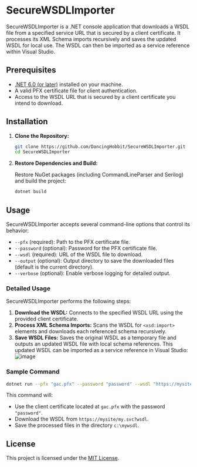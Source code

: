 ﻿# SecureWSDLImporter
SecureWSDLImporter is a .NET console application that downloads a WSDL file from a specified service URL that is secured by a client certificate. It processes its XML Schema imports recursively and saves the updated WSDL for local use. The WSDL can then be imported as a service reference within Visual Studio.

## Prerequisites

- [.NET 6.0 (or later)](https://dotnet.microsoft.com/download) installed on your machine.
- A valid PFX certificate file for client authentication.
- Access to the WSDL URL that is secured by a client certificate you intend to download.


## Installation

1. **Clone the Repository:**

   ```bash
   git clone https://github.com/DancingHobbit/SecureWSDLImporter.git
   cd SecureWSDLImporter
   ```

2. **Restore Dependencies and Build:**

   Restore NuGet packages (including CommandLineParser and Serilog) and build the project:

   ```bash
   dotnet build
   ```

## Usage

SecureWSDLImporter accepts several command-line options that control its behavior:

- `--pfx` (required): Path to the PFX certificate file.
- `--password` (optional): Password for the PFX certificate file.
- `--wsdl` (required): URL of the WSDL file to download.
- `--output` (optional): Output directory to save the downloaded files (default is the current directory).
- `--verbose` (optional): Enable verbose logging for detailed output.

### Detailed Usage

SecureWSDLImporter performs the following steps:
1. **Download the WSDL:** Connects to the specified WSDL URL using the provided client certificate.
2. **Process XML Schema Imports:** Scans the WSDL for `<xsd:import>` elements and downloads each referenced schema recursively.
3. **Save WSDL Files:** Saves the original WSDL as a temporary file and outputs an updated WSDL file with local schema references. This updated WSDL can be imported as a service reference in Visual Studio:
   ![image](https://github.com/user-attachments/assets/1f805540-e8b0-45d4-988d-ff21ee96ed52)


### Sample Command

```bash
dotnet run --pfx "gac.pfx" --password "password" --wsdl "https://mysite/my.svc?wsdl" --output "c:\mywsdl"
```

This command will:
- Use the client certificate located at `gac.pfx` with the password `"password"`.
- Download the WSDL from `https://mysite/my.svc?wsdl`.
- Save the processed files in the directory `c:\mywsdl`.


## License

This project is licensed under the [MIT License](LICENSE).
